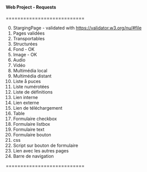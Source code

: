 #### Web Project - Requests 
===========================

0. StargingPage - validated with https://validator.w3.org/nu/#file
1. Pages validées
2. Transportables
3. Structurées
4. Fond  - OK
5. Image - OK
6. Audio
7. Vidéo
8. Multimédia local
9. Multimédia distant
10. Liste å puces
11. Liste numérotées
12. Liste de définitions
13. Lien interne
14. Lien externe
15. Lien de téléchargement
16. Table
17. Formulaire checkbox
18. Formulaire listbox
19. Formulaire text
20. Formulaire bouton
21. css
22. Script sur bouton de formulaire
23. Lien avec les autres pages
24. Barre de navigation

===========================